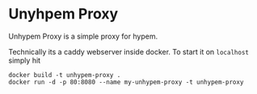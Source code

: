 # Unyhpem Proxy

Unhypem Proxy is a simple proxy for hypem.

Technically its a caddy webserver inside docker. 
To start it on `localhost` simply hit

```
docker build -t unhypem-proxy .
docker run -d -p 80:8080 --name my-unhypem-proxy -t unhypem-proxy
```